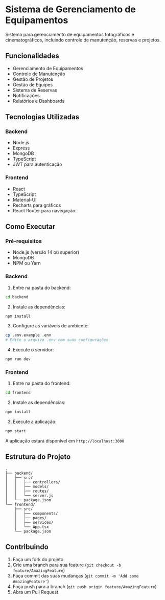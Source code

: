 # Sistema de Gerenciamento de Equipamentos

Sistema para gerenciamento de equipamentos fotográficos e cinematográficos, incluindo controle de manutenção, reservas e projetos.

## Funcionalidades

- Gerenciamento de Equipamentos
- Controle de Manutenção
- Gestão de Projetos
- Gestão de Equipes
- Sistema de Reservas
- Notificações
- Relatórios e Dashboards

## Tecnologias Utilizadas

### Backend
- Node.js
- Express
- MongoDB
- TypeScript
- JWT para autenticação

### Frontend
- React
- TypeScript
- Material-UI
- Recharts para gráficos
- React Router para navegação

## Como Executar

### Pré-requisitos
- Node.js (versão 14 ou superior)
- MongoDB
- NPM ou Yarn

### Backend
1. Entre na pasta do backend:
```bash
cd backend
```

2. Instale as dependências:
```bash
npm install
```

3. Configure as variáveis de ambiente:
```bash
cp .env.example .env
# Edite o arquivo .env com suas configurações
```

4. Execute o servidor:
```bash
npm run dev
```

### Frontend
1. Entre na pasta do frontend:
```bash
cd frontend
```

2. Instale as dependências:
```bash
npm install
```

3. Execute a aplicação:
```bash
npm start
```

A aplicação estará disponível em `http://localhost:3000`

## Estrutura do Projeto

```
.
├── backend/
│   ├── src/
│   │   ├── controllers/
│   │   ├── models/
│   │   ├── routes/
│   │   └── server.js
│   └── package.json
└── frontend/
    ├── src/
    │   ├── components/
    │   ├── pages/
    │   ├── services/
    │   └── App.tsx
    └── package.json
```

## Contribuindo

1. Faça um fork do projeto
2. Crie uma branch para sua feature (`git checkout -b feature/AmazingFeature`)
3. Faça commit das suas mudanças (`git commit -m 'Add some AmazingFeature'`)
4. Faça push para a branch (`git push origin feature/AmazingFeature`)
5. Abra um Pull Request